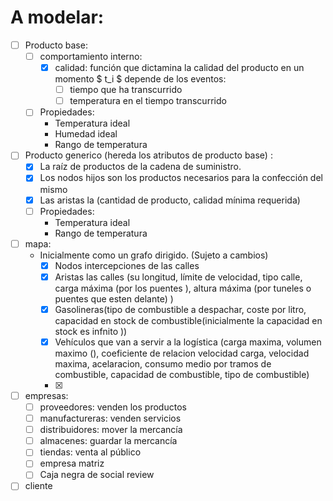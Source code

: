 
# A modelar:

- [ ] Producto base:
   - [ ] comportamiento interno:
     - [x] calidad: función que dictamina la calidad del producto en un momento $ t_i $ depende de los eventos:
        - [ ] tiempo que ha transcurrido 
        - [ ] temperatura en el tiempo transcurrido
   - [ ] Propiedades:
     - Temperatura ideal 
     - Humedad ideal
     - Rango de temperatura
     
     
        
- [ ] Producto generico (hereda los atributos de producto base) : 
  - [x] La raíz de productos de la cadena de suministro.
  - [X] Los nodos hijos son los productos necesarios para la confección del mismo 
  - [X] Las aristas la (cantidad de producto, calidad mínima requerida)
   - [ ] Propiedades:
     - Temperatura ideal 
     - Rango de temperatura
- [ ] mapa:
  - Inicialmente como un grafo dirigido. (Sujeto a cambios)
      - [x]  Nodos intercepciones de las calles
      - [x] Aristas las calles (su longitud, límite de velocidad, tipo calle, carga máxima (por los puentes ), altura máxima (por tuneles o puentes que esten delante) )
      - [x] Gasolineras(tipo de combustible a despachar, coste por litro, capacidad en stock de combustible(inicialmente la capacidad en stock es infnito ))
      - [x] Vehículos que van a servir a la logística (carga maxima, volumen maximo (), coeficiente de relacion velocidad carga, velocidad maxima, acelaracion, consumo medio por tramos de combustible, capacidad de combustible, tipo de combustible)
      - [x] 
- [ ] empresas:
  - [ ] proveedores: venden los productos
  - [ ] manufactureras: venden servicios
  - [ ] distribuidores: mover la mercancía
  - [ ] almacenes: guardar la mercancía
  - [ ] tiendas: venta al público
  - [ ] empresa matriz
  - [ ] Caja negra de social review
- [ ] cliente 
